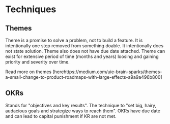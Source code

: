 
# Techniques

## Themes

Theme is a promise to solve a problem, not to build a feature. It is intentionally one step removed from something doable. 
It intentionally does not state solution. Theme also does not have due date attached. Theme can exist for extensive period of time (months and years) loosing and gaining priority and severity over time.

Read more on themes [herehttps://medium.com/uie-brain-sparks/themes-a-small-change-to-product-roadmaps-with-large-effects-a9a9a496b800] 

## OKRs

Stands for "objectives and key results". The technique to "set big, hairy, audacious goals and strategize ways to reach them".
OKRs have due date and can lead to capital punishment if KR are not met. 
